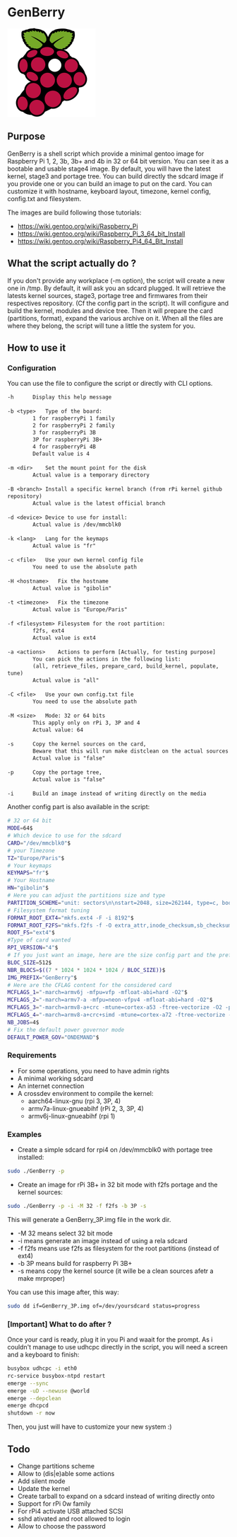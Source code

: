 # GenBerry

![logo GenBerry](./GenBerry.png)

## Purpose

GenBerry is a shell script which provide a minimal gentoo image for
Raspberry Pi 1, 2, 3b, 3b+ and 4b in 32 or 64 bit version. You can see it as a
bootable and usable stage4 image.
By default, you will have the latest kernel, stage3 and portage tree. 
You can build directly the sdcard image if you provide one or you can build an 
image to put on the card.
You can customize it with hostname, keyboard layout, timezone, kernel config, 
config.txt and filesystem.

The images are build following those tutorials:
* https://wiki.gentoo.org/wiki/Raspberry_Pi
* https://wiki.gentoo.org/wiki/Raspberry_Pi_3_64_bit_Install
* https://wiki.gentoo.org/wiki/Raspberry_Pi4_64_Bit_Install

## What the script actually do ?

If you don't provide any workplace (-m option), the script will create a new one in /tmp. 
By default, it will ask you an sdcard plugged. It will retrieve the latests kernel sources,
stage3, portage tree and firmwares from their respectives repository. (Cf the config 
part in the script).
It will configure and build the kernel, modules and device tree. Then it will prepare 
the card (partitions, format), expand the various archive on it.
When all the files are where they belong, the script will tune a little the system for you.

## How to use it

### Configuration

You can use the file to configure the script or directly with CLI options.

```
-h		Display this help message

-b <type>	Type of the board:
		1 for raspberryPi 1 family
		2 for raspberryPi 2 family
		3 for raspberryPi 3B
		3P for raspberryPi 3B+
		4 for raspberryPi 4B
		Default value is 4

-m <dir>	Set the mount point for the disk
		Actual value is a temporary directory

-B <branch>	Install a specific kernel branch (from rPi kernel github repository)
		Actual value is the latest official branch

-d <device>	Device to use for install:
		Actual value is /dev/mmcblk0

-k <lang>	Lang for the keymaps
		Actual value is "fr"

-c <file>	Use your own kernel config file
		You need to use the absolute path

-H <hostname>	Fix the hostname
		Actual value is "gibolin"

-t <timezone>	Fix the timezone
		Actual value is "Europe/Paris"

-f <filesystem>	Filesystem for the root partition:
		f2fs, ext4
		Actual value is ext4

-a <actions>	Actions to perform [Actually, for testing purpose]
		You can pick the actions in the following list:
		(all, retrieve_files, prepare_card, build_kernel, populate, tune)
		Actual value is "all"

-C <file>	Use your own config.txt file
		You need to use the absolute path

-M <size>	Mode: 32 or 64 bits
		This apply only on rPi 3, 3P and 4
		Actual value: 64

-s		Copy the kernel sources on the card,
		Beware that this will run make distclean on the actual sources
		Actual value is "false"

-p		Copy the portage tree,
		Actual value is "false"

-i		Build an image instead of writing directly on the media

```
Another config part is also available in the script:
```bash
# 32 or 64 bit
MODE=64$
# Which device to use for the sdcard
CARD="/dev/mmcblk0"$
# your Timezone
TZ="Europe/Paris"$
# Your keymaps
KEYMAPS="fr"$
# Your Hostname
HN="gibolin"$
# Here you can adjust the partitions size and type
PARTITION_SCHEME="unit: sectors\n\nstart=2048, size=262144, type=c, bootable\nstart=264192, size=4194304, type=82\nstart=4458496, type=83"$
# Filesystem format tuning
FORMAT_ROOT_EXT4="mkfs.ext4 -F -i 8192"$
FORMAT_ROOT_F2FS="mkfs.f2fs -f -O extra_attr,inode_checksum,sb_checksum"$
ROOT_FS="ext4"$
#Type of card wanted
RPI_VERSION="4"$
# If you just want an image, here are the size config part and the prefix of the image name
BLOC_SIZE=512$
NBR_BLOCS=$((7 * 1024 * 1024 * 1024 / BLOC_SIZE))$
IMG_PREFIX="GenBerry"$
# Here are the CFLAG content for the considered card
MCFLAGS_1="-march=armv6j -mfpu=vfp -mfloat-abi=hard -O2"$
MCFLAGS_2="-march=armv7-a -mfpu=neon-vfpv4 -mfloat-abi=hard -O2"$
MCFLAGS_3="-march=armv8-a+crc -mtune=cortex-a53 -ftree-vectorize -O2 -pipe -fomit-frame-pointer"$
MCFLAGS_4="-march=armv8-a+crc+simd -mtune=cortex-a72 -ftree-vectorize -O2 -pipe -fomit-frame-pointer"$
NB_JOBS=4$
# Fix the default power governor mode
DEFAULT_POWER_GOV="ONDEMAND"$
```

### Requirements

* For some operations, you need to have admin rights
* A minimal working sdcard
* An internet connection
* A crossdev environment to compile the kernel:
    * aarch64-linux-gnu (rpi 3, 3P, 4)
    * armv7a-linux-gnueabihf (rPi 2, 3, 3P, 4)
    * armv6j-linux-gnueabihf (rpi 1)

### Examples

* Create a simple sdcard for rpi4 on /dev/mmcblk0 with portage tree installed:
```bash
sudo ./GenBerry -p
```
* Create an image for rPi 3B+ in 32 bit mode with f2fs portage and the kernel sources:
```bash
sudo ./GenBerry -p -i -M 32 -f f2fs -b 3P -s
```
This will generate a GenBerry_3P.img file in the work dir. 
* -M 32 means select 32 bit mode
* -i means generate an image instead of using a rela sdcard
* -f f2fs means use f2fs as filesystem for the root partitions (instead of ext4)
* -b 3P means build for raspberry Pi 3B+
* -s means copy the kernel source (it wille be a clean sources afetr a make mrproper)

You can use this image after, this way:
```bash
sudo dd if=GenBerry_3P.img of=/dev/yoursdcard status=progress
```

### [Important] What to do after ?

Once your card is ready, plug it in you Pi and waait for the prompt.
As i couldn't manage to use udhcpc directly in the script, you will need a screen and 
a keyboard to finish:

```bash
busybox udhcpc -i eth0
rc-service busybox-ntpd restart
emerge --sync
emerge -uD --newuse @world
emerge --depclean
emerge dhcpcd
shutdown -r now
```
Then, you just will have to customize your new system :)

## Todo

* Change partitions scheme
* Allow to (dis|e)able some actions
* Add silent mode
* Update the kernel
* Create tarball to expand on a sdcard instead of writing directly onto
* Support for rPi 0w family
* For rPi4 activate USB attached SCSI
* sshd ativated and root allowed to login
* Allow to choose the password
